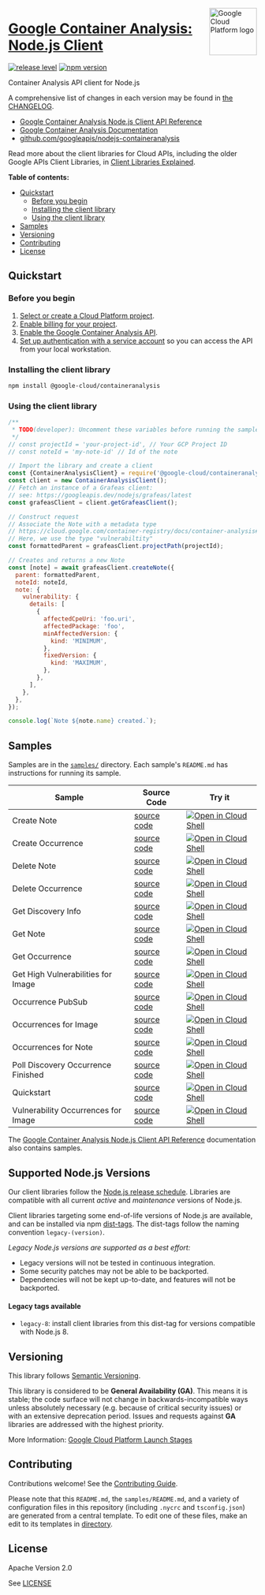 [//]: # "This README.md file is auto-generated, all changes to this file will be lost."
[//]: # "To regenerate it, use `python -m synthtool`."
<img src="https://avatars2.githubusercontent.com/u/2810941?v=3&s=96" alt="Google Cloud Platform logo" title="Google Cloud Platform" align="right" height="96" width="96"/>

# [Google Container Analysis: Node.js Client](https://github.com/googleapis/nodejs-containeranalysis)

[![release level](https://img.shields.io/badge/release%20level-general%20availability%20%28GA%29-brightgreen.svg?style=flat)](https://cloud.google.com/terms/launch-stages)
[![npm version](https://img.shields.io/npm/v/@google-cloud/containeranalysis.svg)](https://www.npmjs.org/package/@google-cloud/containeranalysis)




Container Analysis API client for Node.js


A comprehensive list of changes in each version may be found in
[the CHANGELOG](https://github.com/googleapis/nodejs-containeranalysis/blob/main/CHANGELOG.md).

* [Google Container Analysis Node.js Client API Reference][client-docs]
* [Google Container Analysis Documentation][product-docs]
* [github.com/googleapis/nodejs-containeranalysis](https://github.com/googleapis/nodejs-containeranalysis)

Read more about the client libraries for Cloud APIs, including the older
Google APIs Client Libraries, in [Client Libraries Explained][explained].

[explained]: https://cloud.google.com/apis/docs/client-libraries-explained

**Table of contents:**


* [Quickstart](#quickstart)
  * [Before you begin](#before-you-begin)
  * [Installing the client library](#installing-the-client-library)
  * [Using the client library](#using-the-client-library)
* [Samples](#samples)
* [Versioning](#versioning)
* [Contributing](#contributing)
* [License](#license)

## Quickstart

### Before you begin

1.  [Select or create a Cloud Platform project][projects].
1.  [Enable billing for your project][billing].
1.  [Enable the Google Container Analysis API][enable_api].
1.  [Set up authentication with a service account][auth] so you can access the
    API from your local workstation.

### Installing the client library

```bash
npm install @google-cloud/containeranalysis
```


### Using the client library

```javascript
/**
 * TODO(developer): Uncomment these variables before running the sample
 */
// const projectId = 'your-project-id', // Your GCP Project ID
// const noteId = 'my-note-id' // Id of the note

// Import the library and create a client
const {ContainerAnalysisClient} = require('@google-cloud/containeranalysis');
const client = new ContainerAnalysisClient();
// Fetch an instance of a Grafeas client:
// see: https://googleapis.dev/nodejs/grafeas/latest
const grafeasClient = client.getGrafeasClient();

// Construct request
// Associate the Note with a metadata type
// https://cloud.google.com/container-registry/docs/container-analysis#supported_metadata_types
// Here, we use the type "vulnerabiltity"
const formattedParent = grafeasClient.projectPath(projectId);

// Creates and returns a new Note
const [note] = await grafeasClient.createNote({
  parent: formattedParent,
  noteId: noteId,
  note: {
    vulnerability: {
      details: [
        {
          affectedCpeUri: 'foo.uri',
          affectedPackage: 'foo',
          minAffectedVersion: {
            kind: 'MINIMUM',
          },
          fixedVersion: {
            kind: 'MAXIMUM',
          },
        },
      ],
    },
  },
});

console.log(`Note ${note.name} created.`);

```



## Samples

Samples are in the [`samples/`](https://github.com/googleapis/nodejs-containeranalysis/tree/main/samples) directory. Each sample's `README.md` has instructions for running its sample.

| Sample                      | Source Code                       | Try it |
| --------------------------- | --------------------------------- | ------ |
| Create Note | [source code](https://github.com/googleapis/nodejs-containeranalysis/blob/main/samples/createNote.js) | [![Open in Cloud Shell][shell_img]](https://console.cloud.google.com/cloudshell/open?git_repo=https://github.com/googleapis/nodejs-containeranalysis&page=editor&open_in_editor=samples/createNote.js,samples/README.md) |
| Create Occurrence | [source code](https://github.com/googleapis/nodejs-containeranalysis/blob/main/samples/createOccurrence.js) | [![Open in Cloud Shell][shell_img]](https://console.cloud.google.com/cloudshell/open?git_repo=https://github.com/googleapis/nodejs-containeranalysis&page=editor&open_in_editor=samples/createOccurrence.js,samples/README.md) |
| Delete Note | [source code](https://github.com/googleapis/nodejs-containeranalysis/blob/main/samples/deleteNote.js) | [![Open in Cloud Shell][shell_img]](https://console.cloud.google.com/cloudshell/open?git_repo=https://github.com/googleapis/nodejs-containeranalysis&page=editor&open_in_editor=samples/deleteNote.js,samples/README.md) |
| Delete Occurrence | [source code](https://github.com/googleapis/nodejs-containeranalysis/blob/main/samples/deleteOccurrence.js) | [![Open in Cloud Shell][shell_img]](https://console.cloud.google.com/cloudshell/open?git_repo=https://github.com/googleapis/nodejs-containeranalysis&page=editor&open_in_editor=samples/deleteOccurrence.js,samples/README.md) |
| Get Discovery Info | [source code](https://github.com/googleapis/nodejs-containeranalysis/blob/main/samples/getDiscoveryInfo.js) | [![Open in Cloud Shell][shell_img]](https://console.cloud.google.com/cloudshell/open?git_repo=https://github.com/googleapis/nodejs-containeranalysis&page=editor&open_in_editor=samples/getDiscoveryInfo.js,samples/README.md) |
| Get Note | [source code](https://github.com/googleapis/nodejs-containeranalysis/blob/main/samples/getNote.js) | [![Open in Cloud Shell][shell_img]](https://console.cloud.google.com/cloudshell/open?git_repo=https://github.com/googleapis/nodejs-containeranalysis&page=editor&open_in_editor=samples/getNote.js,samples/README.md) |
| Get Occurrence | [source code](https://github.com/googleapis/nodejs-containeranalysis/blob/main/samples/getOccurrence.js) | [![Open in Cloud Shell][shell_img]](https://console.cloud.google.com/cloudshell/open?git_repo=https://github.com/googleapis/nodejs-containeranalysis&page=editor&open_in_editor=samples/getOccurrence.js,samples/README.md) |
| Get High Vulnerabilities for Image | [source code](https://github.com/googleapis/nodejs-containeranalysis/blob/main/samples/highVulnerabilitiesForImage.js) | [![Open in Cloud Shell][shell_img]](https://console.cloud.google.com/cloudshell/open?git_repo=https://github.com/googleapis/nodejs-containeranalysis&page=editor&open_in_editor=samples/highVulnerabilitiesForImage.js,samples/README.md) |
| Occurrence PubSub | [source code](https://github.com/googleapis/nodejs-containeranalysis/blob/main/samples/occurrencePubSub.js) | [![Open in Cloud Shell][shell_img]](https://console.cloud.google.com/cloudshell/open?git_repo=https://github.com/googleapis/nodejs-containeranalysis&page=editor&open_in_editor=samples/occurrencePubSub.js,samples/README.md) |
| Occurrences for Image | [source code](https://github.com/googleapis/nodejs-containeranalysis/blob/main/samples/occurrencesForImage.js) | [![Open in Cloud Shell][shell_img]](https://console.cloud.google.com/cloudshell/open?git_repo=https://github.com/googleapis/nodejs-containeranalysis&page=editor&open_in_editor=samples/occurrencesForImage.js,samples/README.md) |
| Occurrences for Note | [source code](https://github.com/googleapis/nodejs-containeranalysis/blob/main/samples/occurrencesForNote.js) | [![Open in Cloud Shell][shell_img]](https://console.cloud.google.com/cloudshell/open?git_repo=https://github.com/googleapis/nodejs-containeranalysis&page=editor&open_in_editor=samples/occurrencesForNote.js,samples/README.md) |
| Poll Discovery Occurrence Finished | [source code](https://github.com/googleapis/nodejs-containeranalysis/blob/main/samples/pollDiscoveryOccurrenceFinished.js) | [![Open in Cloud Shell][shell_img]](https://console.cloud.google.com/cloudshell/open?git_repo=https://github.com/googleapis/nodejs-containeranalysis&page=editor&open_in_editor=samples/pollDiscoveryOccurrenceFinished.js,samples/README.md) |
| Quickstart | [source code](https://github.com/googleapis/nodejs-containeranalysis/blob/main/samples/quickstart.js) | [![Open in Cloud Shell][shell_img]](https://console.cloud.google.com/cloudshell/open?git_repo=https://github.com/googleapis/nodejs-containeranalysis&page=editor&open_in_editor=samples/quickstart.js,samples/README.md) |
| Vulnerability Occurrences for Image | [source code](https://github.com/googleapis/nodejs-containeranalysis/blob/main/samples/vulnerabilityOccurrencesForImage.js) | [![Open in Cloud Shell][shell_img]](https://console.cloud.google.com/cloudshell/open?git_repo=https://github.com/googleapis/nodejs-containeranalysis&page=editor&open_in_editor=samples/vulnerabilityOccurrencesForImage.js,samples/README.md) |



The [Google Container Analysis Node.js Client API Reference][client-docs] documentation
also contains samples.

## Supported Node.js Versions

Our client libraries follow the [Node.js release schedule](https://nodejs.org/en/about/releases/).
Libraries are compatible with all current _active_ and _maintenance_ versions of
Node.js.

Client libraries targeting some end-of-life versions of Node.js are available, and
can be installed via npm [dist-tags](https://docs.npmjs.com/cli/dist-tag).
The dist-tags follow the naming convention `legacy-(version)`.

_Legacy Node.js versions are supported as a best effort:_

* Legacy versions will not be tested in continuous integration.
* Some security patches may not be able to be backported.
* Dependencies will not be kept up-to-date, and features will not be backported.

#### Legacy tags available

* `legacy-8`: install client libraries from this dist-tag for versions
  compatible with Node.js 8.

## Versioning

This library follows [Semantic Versioning](http://semver.org/).


This library is considered to be **General Availability (GA)**. This means it
is stable; the code surface will not change in backwards-incompatible ways
unless absolutely necessary (e.g. because of critical security issues) or with
an extensive deprecation period. Issues and requests against **GA** libraries
are addressed with the highest priority.







More Information: [Google Cloud Platform Launch Stages][launch_stages]

[launch_stages]: https://cloud.google.com/terms/launch-stages

## Contributing

Contributions welcome! See the [Contributing Guide](https://github.com/googleapis/nodejs-containeranalysis/blob/main/CONTRIBUTING.md).

Please note that this `README.md`, the `samples/README.md`,
and a variety of configuration files in this repository (including `.nycrc` and `tsconfig.json`)
are generated from a central template. To edit one of these files, make an edit
to its templates in
[directory](https://github.com/googleapis/synthtool).

## License

Apache Version 2.0

See [LICENSE](https://github.com/googleapis/nodejs-containeranalysis/blob/main/LICENSE)

[client-docs]: https://cloud.google.com/nodejs/docs/reference/containeranalysis/latest
[product-docs]: https://cloud.google.com/container-registry/docs/container-analysis
[shell_img]: https://gstatic.com/cloudssh/images/open-btn.png
[projects]: https://console.cloud.google.com/project
[billing]: https://support.google.com/cloud/answer/6293499#enable-billing
[enable_api]: https://console.cloud.google.com/flows/enableapi?apiid=containeranalysis.googleapis.com
[auth]: https://cloud.google.com/docs/authentication/getting-started
